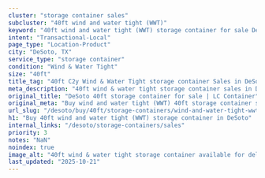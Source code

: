 ```yaml
---
cluster: "storage container sales"
subcluster: "40ft wind and water tight (WWT)"
keyword: "40ft wind and water tight (WWT) storage container for sale DeSoto, TX"
intent: "Transactional-Local"
page_type: "Location-Product"
city: "DeSoto, TX"
service_type: "storage container"
condition: "Wind & Water Tight"
size: "40ft"
title_tag: "40ft C2y Wind & Water Tight storage container Sales in DeSoto | LC Container"
meta_description: "40ft wind & water tight storage container sales in DeSoto. Fast delivery, competitive pricing. Serving storage containers area. Quote ID: UJZ. Call (214) 524-4168 for your free quote today."
original_title: "DeSoto 40ft storage container for sale | LC Container"
original_meta: "Buy wind and water tight (WWT) 40ft storage container sale with local delivery in DeSoto, TX. LC Container — local Since 2003. Request a fast quote today."
url_slug: "/desoto/buy/40ft/storage-containers/wind-and-water-tight-wwt"
h1: "Buy 40ft wind and water tight (WWT) storage container in DeSoto"
internal_links: "/desoto/storage-containers/sales"
priority: 3
notes: "NaN"
noindex: true
image_alt: "40ft wind & water tight storage container available for delivery in DeSoto"
last_updated: "2025-10-21"
---
```


<!-- TODO: Add unique city/inventory copy, images, and internal links here. -->
